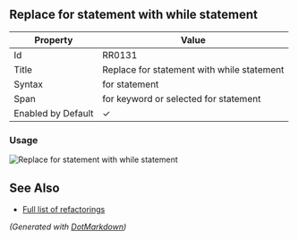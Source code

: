 ## Replace for statement with while statement

| Property           | Value                                      |
| ------------------ | ------------------------------------------ |
| Id                 | RR0131                                     |
| Title              | Replace for statement with while statement |
| Syntax             | for statement                              |
| Span               | for keyword or selected for statement      |
| Enabled by Default | &#x2713;                                   |

### Usage

![Replace for statement with while statement](../../images/refactorings/ReplaceForWithWhile.png)

## See Also

* [Full list of refactorings](Refactorings.md)


*\(Generated with [DotMarkdown](http://github.com/JosefPihrt/DotMarkdown)\)*